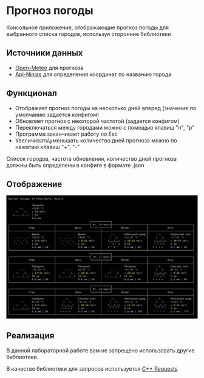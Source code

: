 # Прогноз погоды

Консольное приложение, отображающие прогноз погоды для выбранного списка городов, используя сторонние библиотеки

## Источники данных

- [Open-Meteo](https://open-meteo.com/en/docs#latitude=59.94&longitude=30.31&hourly=temperature_2m&forecast_days=16) для прогноза
- [Api-Ninjas](https://api-ninjas.com/api/city) для определения координат по названию города

## Функционал

 - Отображает прогноз погоды на несколько дней вперед (значение по умолчанию задается конфигом)
 - Обновляет прогноз с некоторой частотой (задается конфигом)
 - Переключаться между городами можно с помощью клавиш "n", "p"
 - Программа заканчивает работу по Esc
 - Увеличивать\уменьшать количество дней прогноза можно по нажатию клавиш "+", "-"

Список городов, частота обновления, количество дней прогноза должны быть определены в конфиге в формате .json

## Отображение

![image](interface.png)

## Реализация

В данной лабораторной работе вам не запрещено использовать другие библиотеки.

В качестве библиотеки для запросов используется [C++ Requests](https://github.com/libcpr/cpr)

